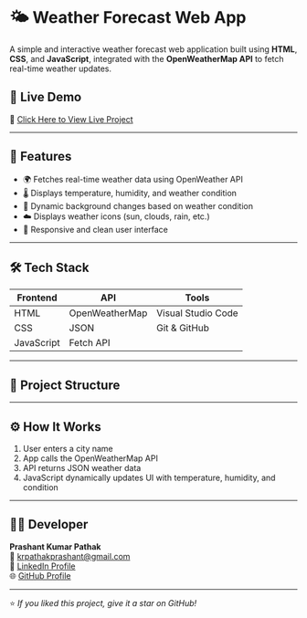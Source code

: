 # 🌤️ Weather Forecast Web App

A simple and interactive weather forecast web application built using **HTML**, **CSS**, and **JavaScript**, integrated with the **OpenWeatherMap API** to fetch real-time weather updates.

## 🚀 Live Demo
🔗 [Click Here to View Live Project](https://github.com/prashantpathak11/weather-forecast-app)

---

## 🧠 Features
- 🌍 Fetches real-time weather data using OpenWeather API  
- 🌡️ Displays temperature, humidity, and weather condition  
- 🌈 Dynamic background changes based on weather condition  
- ☁️ Displays weather icons (sun, clouds, rain, etc.)  
- 📱 Responsive and clean user interface  

---

## 🛠️ Tech Stack
| Frontend | API | Tools |
|-----------|-----|-------|
| HTML | OpenWeatherMap | Visual Studio Code |
| CSS  | JSON | Git & GitHub |
| JavaScript | Fetch API |  |

---

## 📂 Project Structure


---

## ⚙️ How It Works
1. User enters a city name  
2. App calls the OpenWeatherMap API  
3. API returns JSON weather data  
4. JavaScript dynamically updates UI with temperature, humidity, and condition  

---

## 👨‍💻 Developer
**Prashant Kumar Pathak**  
📧 krpathakprashant@gmail.com  
💼 [LinkedIn Profile](https://linkedin.com/in/prashant-kumar-pathak-781b89217)  
🌐 [GitHub Profile](https://github.com/PrashantPathak)

---

⭐ *If you liked this project, give it a star on GitHub!*

